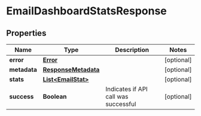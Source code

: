 
# EmailDashboardStatsResponse

## Properties
Name | Type | Description | Notes
------------ | ------------- | ------------- | -------------
**error** | [**Error**](Error.md) |  |  [optional]
**metadata** | [**ResponseMetadata**](ResponseMetadata.md) |  |  [optional]
**stats** | [**List&lt;EmailStat&gt;**](EmailStat.md) |  |  [optional]
**success** | **Boolean** | Indicates if API call was successful |  [optional]



